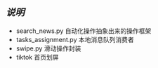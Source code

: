 ***说明***
--
  - search_news.py 自动化操作抽象出来的操作框架
  - tasks_assignment.py 本地消息队列消费者
  - swipe.py 滑动操作封装
  - tiktok 首页划屏